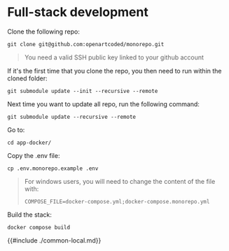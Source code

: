 # Full-stack development

Clone the following repo:

```
git clone git@github.com:openartcoded/monorepo.git

```

> You need a valid SSH public key linked to your github account


If it's the first time that you clone the repo, you then need to run within the cloned folder:

`git submodule update --init --recursive --remote`

Next time you want to update all repo, run the following command: 

`git submodule update --recursive --remote`

Go to:

`cd app-docker/`

Copy the .env file:

```
cp .env.monorepo.example .env
```

> For windows users, you will need to change the content of the file with:
>
>    `COMPOSE_FILE=docker-compose.yml;docker-compose.monorepo.yml`

Build the stack:

    docker compose build


{{#include ./common-local.md}}
